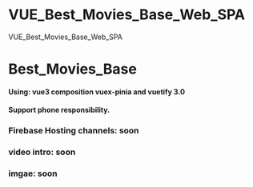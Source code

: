 # VUE_Best_Movies_Base_Web_SPA
VUE_Best_Movies_Base_Web_SPA

# Best_Movies_Base
#### Using: vue3 composition vuex-pinia and vuetify 3.0
#### Support phone responsibility.
### Firebase Hosting channels: soon
### video intro: soon
### imgae: soon

